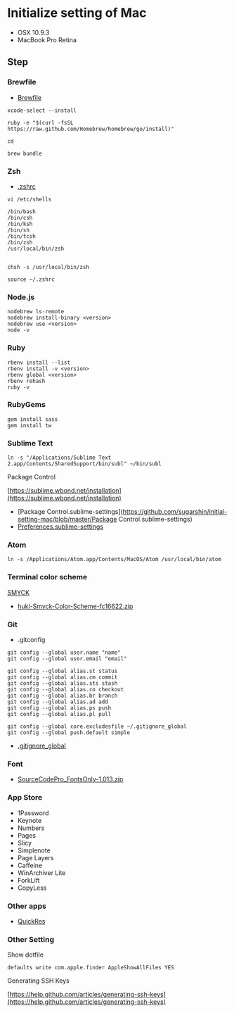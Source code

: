 # Initialize setting of Mac

* OSX 10.9.3
* MacBook Pro Retina

## Step

### Brewfile

* [Brewfile](https://github.com/sugarshin/initial-setting-mac/blob/master/Brewfile)

```
xcode-select --install

ruby -e "$(curl -fsSL https://raw.github.com/Homebrew/homebrew/go/install)"

cd

brew bundle
```

### Zsh

* [.zshrc](https://github.com/sugarshin/initial-setting-mac/blob/master/.zshrc)

```
vi /etc/shells

/bin/bash
/bin/csh
/bin/ksh
/bin/sh
/bin/tcsh
/bin/zsh
/usr/local/bin/zsh


chsh -s /usr/local/bin/zsh

source ~/.zshrc
```

### Node.js

```
nodebrew ls-remote
nodebrew install-binary <version>
nodebrew use <version>
node -v
```

### Ruby

```
rbenv install --list
rbenv install -v <version>
rbenv global <version>
rbenv rehash
ruby -v
```

### RubyGems

```
gem install sass
gem install tw
```

### Sublime Text

```
ln -s "/Applications/Sublime Text 2.app/Contents/SharedSupport/bin/subl" ~/bin/subl
```

Package Control

[https://sublime.wbond.net/installation](https://sublime.wbond.net/installation)

* [Package Control.sublime-settings](https://github.com/sugarshin/initial-setting-mac/blob/master/Package Control.sublime-settings)
* [Preferences.sublime-settings](https://github.com/sugarshin/initial-setting-mac/blob/master/Preferences.sublime-settings)

### Atom

```
ln -s /Applications/Atom.app/Contents/MacOS/Atom /usr/local/bin/atom
```

### Terminal color scheme

[SMYCK](http://color.smyck.org/)

* [hukl-Smyck-Color-Scheme-fc16622.zip](https://github.com/sugarshin/initial-setting-mac/blob/master/hukl-Smyck-Color-Scheme-fc16622.zip)

### Git

* .gitconfig

```
git config --global user.name "name"
git config --global user.email "email"

git config --global alias.st status
git config --global alias.cm commit
git config --global alias.sts stash
git config --global alias.co checkout
git config --global alias.br branch
git config --global alias.ad add
git config --global alias.ps push
git config --global alias.pl pull

git config --global core.excludesfile ~/.gitignore_global
git config --global push.default simple
```

* [.gitignore_global](https://github.com/sugarshin/initial-setting-mac/blob/master/.gitignore_global)


### Font

* [SourceCodePro_FontsOnly-1.013.zip](https://github.com/sugarshin/initial-setting-mac/blob/master/SourceCodePro_FontsOnly-1.013.zip)


### App Store

* 1Password
* Keynote
* Numbers
* Pages
* Slicy
* Simplenote
* Page Layers
* Caffeine
* WinArchiver Lite
* ForkLift
* CopyLess

### Other apps

* [QuickRes](http://www.quickresapp.com/)

### Other Setting

Show dotfile

```shell
defaults write com.apple.finder AppleShowAllFiles YES
```

Generating SSH Keys

[https://help.github.com/articles/generating-ssh-keys](https://help.github.com/articles/generating-ssh-keys)
